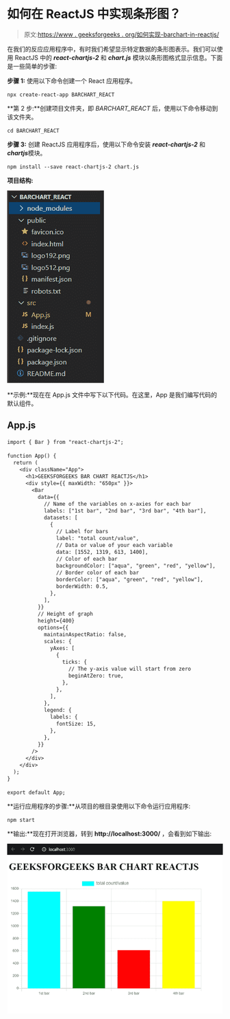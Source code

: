 # 如何在 ReactJS 中实现条形图？

> 原文:[https://www . geeksforgeeks . org/如何实现-barchart-in-reactjs/](https://www.geeksforgeeks.org/how-to-implement-barchart-in-reactjs/)

在我们的反应应用程序中，有时我们希望显示特定数据的条形图表示。我们可以使用 ReactJS 中的 ***react-chartjs-2*** 和 ***chart.js*** 模块以条形图格式显示信息。下面是一些简单的步骤:

**步骤 1:** 使用以下命令创建一个 React 应用程序。

```
npx create-react-app BARCHART_REACT
```

**第 2 步:**创建项目文件夹，即 *BARCHART_REACT* 后，使用以下命令移动到该文件夹。

```
cd BARCHART_REACT
```

**步骤 3:** 创建 ReactJS 应用程序后，使用以下命令安装 ***react-chartjs-2*** 和***chartjs***模块。

```
npm install --save react-chartjs-2 chart.js
```

**项目结构:**

![](img/30b4ec1713bada997e204b05e3dd77cc.png)

**示例:**现在在 App.js 文件中写下以下代码。在这里，App 是我们编写代码的默认组件。

## App.js

```
import { Bar } from "react-chartjs-2";

function App() {
  return (
    <div className="App">
      <h1>GEEKSFORGEEKS BAR CHART REACTJS</h1>
      <div style={{ maxWidth: "650px" }}>
        <Bar
          data={{
            // Name of the variables on x-axies for each bar
            labels: ["1st bar", "2nd bar", "3rd bar", "4th bar"],
            datasets: [
              {
                // Label for bars
                label: "total count/value",
                // Data or value of your each variable
                data: [1552, 1319, 613, 1400],
                // Color of each bar
                backgroundColor: ["aqua", "green", "red", "yellow"],
                // Border color of each bar
                borderColor: ["aqua", "green", "red", "yellow"],
                borderWidth: 0.5,
              },
            ],
          }}
          // Height of graph
          height={400}
          options={{
            maintainAspectRatio: false,
            scales: {
              yAxes: [
                {
                  ticks: {
                    // The y-axis value will start from zero
                    beginAtZero: true,
                  },
                },
              ],
            },
            legend: {
              labels: {
                fontSize: 15,
              },
            },
          }}
        />
      </div>
    </div>
  );
}

export default App;
```

**运行应用程序的步骤:**从项目的根目录使用以下命令运行应用程序:

```
npm start
```

**输出:**现在打开浏览器，转到 **http://localhost:3000/** ，会看到如下输出:

![](img/60633d3259786f50f11f4f786642f4ce.png)